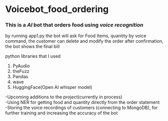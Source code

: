 # Voicebot_food_ordering
### This is a _AI_ bot that **orders food** using _voice recognition_ 
by running app1.py the bot will ask for Food Items, quantity
by voice command, the customer can delete and modify the order
after confirmation, the bot shows the final bill

python libraries that I used
1. PyAudio
2. theFuzz
3. Pandas
4. wave
5. HuggingFace(Open AI whisper model)

-Upcoming additions to the project(currently in process)       
-Using NER for getting food and quantity directly from the order statement       
-Storing the voice recordings of customers (connecting to MongoDB), for further training and increasing the accuracy of the bot

